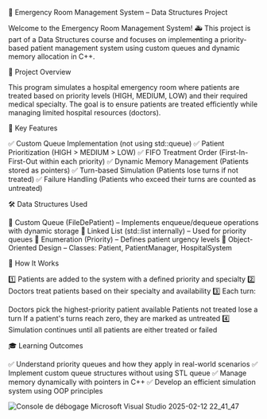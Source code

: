🏥 Emergency Room Management System – Data Structures Project


Welcome to the Emergency Room Management System! 🚑 This project is part of a Data Structures course and focuses on implementing a priority-based patient management system using custom queues and dynamic memory allocation in C++.

📖 Project Overview

This program simulates a hospital emergency room where patients are treated based on priority levels (HIGH, MEDIUM, LOW) and their required medical specialty. The goal is to ensure patients are treated efficiently while managing limited hospital resources (doctors).


🎯 Key Features

✅ Custom Queue Implementation (not using std::queue)
✅ Patient Prioritization (HIGH > MEDIUM > LOW)
✅ FIFO Treatment Order (First-In-First-Out within each priority)
✅ Dynamic Memory Management (Patients stored as pointers)
✅ Turn-based Simulation (Patients lose turns if not treated)
✅ Failure Handling (Patients who exceed their turns are counted as untreated)


🛠 Data Structures Used

🔹 Custom Queue (FileDePatient) – Implements enqueue/dequeue operations with dynamic storage
🔹 Linked List (std::list internally) – Used for priority queues
🔹 Enumeration (Priority) – Defines patient urgency levels
🔹 Object-Oriented Design – Classes: Patient, PatientManager, HospitalSystem


🚀 How It Works

1️⃣ Patients are added to the system with a defined priority and specialty
2️⃣ Doctors treat patients based on their specialty and availability
3️⃣ Each turn:

Doctors pick the highest-priority patient available
Patients not treated lose a turn
If a patient's turns reach zero, they are marked as untreated
4️⃣ Simulation continues until all patients are either treated or failed


🎓 Learning Outcomes

✅ Understand priority queues and how they apply in real-world scenarios
✅ Implement custom queue structures without using STL queue
✅ Manage memory dynamically with pointers in C++
✅ Develop an efficient simulation system using OOP principles

![Console de débogage Microsoft Visual Studio 2025-02-12 22_41_47](https://github.com/user-attachments/assets/1ad42106-b4d8-4992-8669-06aa43a813e9)


